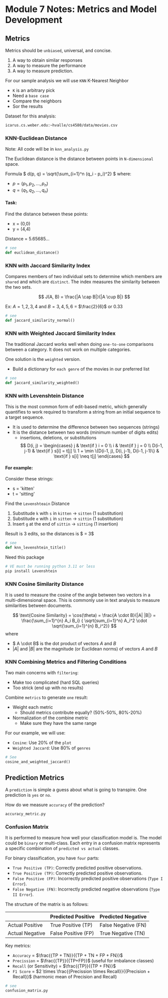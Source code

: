 # Module 7 Notes: Metrics and Model Development


## Metrics

Metrics should be `unbiased`, universal, and concise.
    
1. A way to obtain similar responses
2. A way to measure the performance 
3. A way to measure prediction. 

For our sample analysis we will use `KNN` K-Nearest Neighbor
- `K` is an arbitrary pick
- Need a `base case`
- Compare the neighbors
- Sor the results

Dataset for this analysis: 
```bash
icarus.cs.weber.edu:~hvalle/cs4580/data/movies.csv
```


### KNN-Euclidean Distance

Note: All code will be in `knn_analysis.py`


The Euclidean distance is the distance between points in `N-dimensional` space.

Formula
$
d(p, q) = \sqrt{\sum_{i=1}^n (q_i - p_i)^2}
$
where:
- $p = (p_1, p_2, \dots, p_n)$
- $q = (q_1, q_2, \dots, q_n)$

#### Task: 
Find the distance between these points:
- x = (0,0)
- y = (4,4)

Distance = 5.65685...

```python
# see
def euclidean_distance()
```

### KNN with Jaccard Similarity Index
Compares members of two individual sets to determine which members are `shared` and which are `distinct`. The index measures the similarity between the two sets. 

$$
J(A, B) = \frac{|A \cap B|}{|A \cup B|}
$$

Ex: $A = {1, 2, 3, 4}$ and $B = {3, 4, 5, 6}$ = $\frac{2}{6}$ or $0.33$

```python
# see
def jaccard_similarity_normal()
```


### KNN with Weighted Jaccard Similarity Index
The traditional Jaccard works well when doing `one-to-one` comparisons between a category. It does not work on multiple categories. 

One solution is the `weighted` version. 
- Build a dictionary for `each genre` of the movies in our preferred list 

```python
# see
def jaccard_similarity_weighted()
```

### KNN with Levenshtein Distance
This is the most common form of edit-based metric, which generally quantifies to work required to transform a string from an initial sequence to a target sequence. 
- It is used to determine the difference between two sequences (strings)
- It is the distance between two words (minimum number of digits edits)
    - insertions, deletions, or substitutions
$$
D(i, j) = 
\begin{cases}
j & \text{if } i = 0 \\
i & \text{if } j = 0 \\
D(i-1, j-1) & \text{if } s[i] = t[j] \\
1 + \min \{D(i-1, j), D(i, j-1), D(i-1, j-1)\} & \text{if } s[i] \neq t[j]
\end{cases}
$$

#### For example:
Consider these strings:
- s = 'kitten'
- t = 'sitting'

Find the `Levenshteain` Distance
1. Substitude `k` with `s` in `kitten` -> `sitten` (1 substitution)
2. Substitude `e` with `i` in `sitten` -> `sittin` (1 substitution)
3. Insert `g` at the end of `sittin` -> `sitting` (1 insertion)

Result is 3 edits, so the distances is $ = 3$

```python
# see
def knn_levenshtein_title()
```
Need this package
```bash
# VE must be running python 3.11 or less
pip install Levenshtein
```

### KNN Cosine Similarity Distance
It is used to measure the cosine of the angle between two vectors in a multi-dimensional space. This is commonly use in text analysis to measure similarities between documents. 

$$
\text{Cosine Similarity} = \cos(\theta)  
= \frac{A \cdot B}{|A| |B|} 
= \frac{\sum_{i=1}^{n} A_i B_i} { \sqrt{sum_{i=1}^n} A_i^2 \cdot \sqrt{\sum_{i=1}^{n} B_i^2}}
$$
where 
- $ A \cdot B$ is the dot product of vectors $A$ and $B$
- $|A|$ and $|B|$ are the magnitude (or Euclidean norms) of vectors $A$ and $B$


### KNN Combining Metrics and Filtering Conditions

Two main concerns with `filtering`:
- Make too complicated (hard SQL queries)
- Too strick (end up with no results)

Combine `metrics` to generate `one` result:
- Weight each metric
    - Should metrics contribute equally? (50%-50%, 80%-20%)
- Normalization of the combine metric
    - Make sure they have the same range

For our example, we will use:
- `Cosine`: Use 20% of the `plot` 
- `Weighted Jaccard`: Use 80% of `genres`

```python
# See 
cosine_and_weighted_jaccard()
```

## Prediction Metrics

A `prediction` is simple a guess about what is going to transpire. One prediction is `yes` or `no`.

How do we measure `accuracy` of the prediction?

```python
accuracy_metric.py
```

### Confusion Matrix
It is performed to measure how well your classification model is. The model could be `binary` or multi-class. Each entry in a confusion matrix represents a specific combination of `predicted vs actual` classes.

For binary classification, you have `four` parts:
- `True Positive (TP)`: Correctly predicted positive observations.
- `True Positive (TP)`: Correctly predicted positive observations.
- `False Positive (FP)`: Incorrectly predicted positive observations (`Type I Error`).
- `False Negative (FN)`: Incorrectly predicted negative observations (`Type II Error`).

The structure of the matrix is as follows:

|       | Predicted Positive | Predicted Negative|
|-------|--------------------|-------------------|
|Actual Positive | True Positive (TP) | False Negative (FN) |
|Actual Negative | False Positive (FP) | True Negative (TN) |

Key metrics:
- `Accuracy` = $\frac{{TP + TN}}{{TP + TN + FP + FN}}$
- `Precission` = $\frac{{TP}}{{TP+FP}}$ (useful for imbalance classes)
- `Recall` (or Sensitivity) = $\frac{{TP}}{{TP + FN}}$
- `F1 Score` = $2 \times \frac{{Precission \times Recall}}{{Precision + Recall}}$ (harmonic mean of Precision and Recall) 

```python
# see
confusion_matrix.py
```
